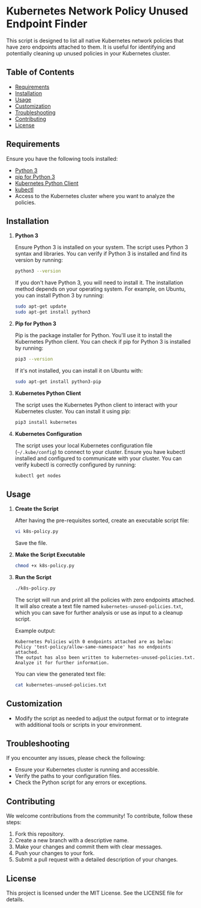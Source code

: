 
# Kubernetes Network Policy Unused Endpoint Finder

This script is designed to list all native Kubernetes network policies that have zero endpoints attached to them. It is useful for identifying and potentially cleaning up unused policies in your Kubernetes cluster.

## Table of Contents

- [Requirements](#requirements)
- [Installation](#installation)
- [Usage](#usage)
- [Customization](#customization)
- [Troubleshooting](#troubleshooting)
- [Contributing](#contributing)
- [License](#license)

## Requirements

Ensure you have the following tools installed:

- [Python 3](https://www.python.org/downloads/)
- [pip for Python 3](https://pip.pypa.io/en/stable/installation/)
- [Kubernetes Python Client](https://pypi.org/project/kubernetes/)
- [kubectl](https://kubernetes.io/docs/tasks/tools/install-kubectl/)
- Access to the Kubernetes cluster where you want to analyze the policies.

## Installation

1. **Python 3**

   Ensure Python 3 is installed on your system. The script uses Python 3 syntax and libraries. You can verify if Python 3 is installed and find its version by running:

   ```bash
   python3 --version
   ```

   If you don't have Python 3, you will need to install it. The installation method depends on your operating system. For example, on Ubuntu, you can install Python 3 by running:

   ```bash
   sudo apt-get update
   sudo apt-get install python3
   ```

2. **Pip for Python 3**

   Pip is the package installer for Python. You'll use it to install the Kubernetes Python client. You can check if pip for Python 3 is installed by running:

   ```bash
   pip3 --version
   ```

   If it's not installed, you can install it on Ubuntu with:

   ```bash
   sudo apt-get install python3-pip
   ```

3. **Kubernetes Python Client**

   The script uses the Kubernetes Python client to interact with your Kubernetes cluster. You can install it using pip:

   ```bash
   pip3 install kubernetes
   ```

4. **Kubernetes Configuration**

   The script uses your local Kubernetes configuration file (`~/.kube/config`) to connect to your cluster. Ensure you have kubectl installed and configured to communicate with your cluster. You can verify kubectl is correctly configured by running:

   ```bash
   kubectl get nodes
   ```

## Usage

1. **Create the Script**

   After having the pre-requisites sorted, create an executable script file:

   ```bash
   vi k8s-policy.py
   ```

   Save the file.

2. **Make the Script Executable**

   ```bash
   chmod +x k8s-policy.py
   ```

3. **Run the Script**

   ```bash
   ./k8s-policy.py
   ```

   The script will run and print all the policies with zero endpoints attached. It will also create a text file named `kubernetes-unused-policies.txt`, which you can save for further analysis or use as input to a cleanup script.

   Example output:

   ```text
   Kubernetes Policies with 0 endpoints attached are as below:
   Policy 'test-policy/allow-same-namespace' has no endpoints attached.
   The output has also been written to kubernetes-unused-policies.txt. Analyze it for further information.
   ```

   You can view the generated text file:

   ```bash
   cat kubernetes-unused-policies.txt
   ```

## Customization

- Modify the script as needed to adjust the output format or to integrate with additional tools or scripts in your environment.

## Troubleshooting

If you encounter any issues, please check the following:

- Ensure your Kubernetes cluster is running and accessible.
- Verify the paths to your configuration files.
- Check the Python script for any errors or exceptions.

## Contributing

We welcome contributions from the community! To contribute, follow these steps:

1. Fork this repository.
2. Create a new branch with a descriptive name.
3. Make your changes and commit them with clear messages.
4. Push your changes to your fork.
5. Submit a pull request with a detailed description of your changes.

## License

This project is licensed under the MIT License. See the LICENSE file for details.
